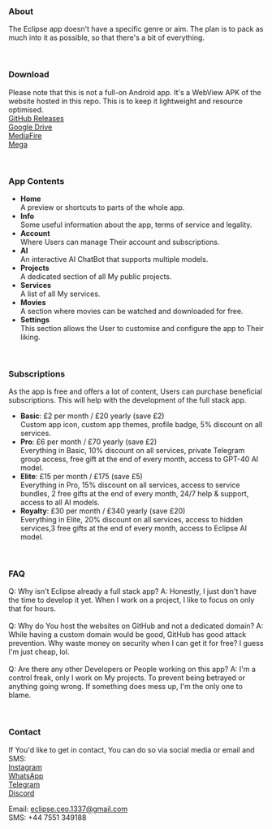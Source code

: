 ### About
The Eclipse app doesn't have a specific genre or aim. The plan is to pack as much into it as possible, so that there's a bit of everything.

<br>  

### Download
Please note that this is not a full-on Android app. It's a WebView APK of the website hosted in this repo. This is to keep it lightweight and resource optimised.  
[GitHub Releases](https://google.com/404)  
[Google Drive](https://google.com/404)  
[MediaFire](https://google.com/404)  
[Mega](https://google.com/404)  

<br>  

### App Contents
- **Home**  
  A preview or shortcuts to parts of the whole app.
  <br>
- **Info**  
  Some useful information about the app, terms of service and legality.
  <br>
- **Account**  
  Where Users can manage Their account and subscriptions.
  <br>
- **AI**  
  An interactive AI ChatBot that supports multiple models.
  <br>
- **Projects**  
  A dedicated section of all My public projects.
  <br>
- **Services**  
  A list of all My services.
  <br>
- **Movies**  
  A section where movies can be watched and downloaded for free.
  <br>
- **Settings**  
  This section allows the User to customise and configure the app to Their liking.

<br>  

### Subscriptions
As the app is free and offers a lot of content, Users can purchase beneficial subscriptions. This will help with the development of the full stack app.  
- **Basic**: £2 per month / £20 yearly (save £2)  
  Custom app icon, custom app themes, profile badge, 5% discount on all services.
  <br>
- **Pro**: £6 per month / £70 yearly (save £2)  
  Everything in Basic, 10% discount on all services, private Telegram group access, free gift at the end of every month, access to GPT-40 AI model.
  <br>
- **Elite**: £15 per month / £175 (save £5)  
  Everything in Pro, 15% discount on all services, access to service bundles, 2 free gifts at the end of every month, 24/7 help & support, access to all AI models.
  <br>
- **Royalty**: £30 per month / £340 yearly (save £20)  
  Everything in Elite, 20% discount on all services, access to hidden services,3 free gifts at the end of every month, access to Eclipse AI model.  

<br>  

### FAQ
Q: Why isn't Eclipse already a full stack app?
A: Honestly, I just don't have the time to develop it yet. When I work on a project, I like to focus on only that for hours.  
<br> 
Q: Why do You host the websites on GitHub and not a dedicated domain?
A: While having a custom domain would be good, GitHub has good attack prevention. Why waste money on security when I can get it for free? I guess I'm just cheap, lol.  
<br> 
Q: Are there any other Developers or People working on this app?
A: I'm a control freak, only I work on My projects. To prevent being betrayed or anything going wrong. If something does mess up, I'm the only one to blame.

<br>  

### Contact
If You'd like to get in contact, You can do so via social media or email and SMS:  
[Instagram](https://google.com/404)  
[WhatsApp](https://google.com/404)  
[Telegram](https://google.com/404)  
[Discord](https://google.com/404)  

Email: eclipse.ceo.1337@gmail.com  
SMS: +44 7551 349188  

